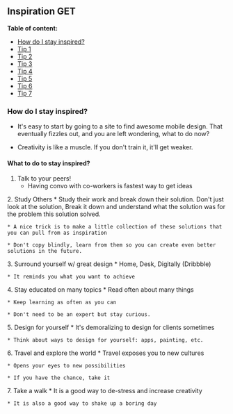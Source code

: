 ## Inspiration GET

**Table of content:**
 - [How do I stay inspired?](#item-one)
 - [Tip 1](#item-two)
 - [Tip 2](#item-three)
 - [Tip 3](#item-four)
 - [Tip 4](#item-five)
 - [Tip 5](#item-six)
 - [Tip 6](#item-seven)
 - [Tip 7](#item-eight)
 
<a id="item-one"></a>
### How do I stay inspired?

- It's easy to start by going to a site to find awesome mobile design. That eventually fizzles out, and you are left wondering, what to do now?

- Creativity is like a muscle. If you don't train it, it'll get weaker.

#### What to do to stay inspired?

<a id="item-two"></a>
1. Talk to your peers! 
    * Having convo with co-workers is fastest way to get ideas

<a id="item-three"></a>
2. Study Others 
    * Study their work and break down their solution. Don't just look at the solution, Break it down and understand what the solution was for the problem this solution solved.

    * A nice trick is to make a little collection of these solutions that you can pull from as inspiration

    * Don't copy blindly, learn from them so you can create even better solutions in the future.

<a id="item-four"></a>
3. Surround yourself w/ great design
    * Home, Desk, Digitally (Dribbble)

    * It reminds you what you want to achieve

<a id="item-five"></a>
4. Stay educated on many topics
    * Read often about many things

    * Keep learning as often as you can 

    * Don't need to be an expert but stay curious. 

<a id="item-six"></a>
5. Design for yourself 
    * It's demoralizing to design for clients sometimes

    * Think about ways to design for yourself: apps, painting, etc. 

<a id="item-seven"></a>
6. Travel and explore the world 
    * Travel exposes you to new cultures

    * Opens your eyes to new possibilities

    * If you have the chance, take it

<a id="item-eight"></a>
7. Take a walk 
    * It is a good way to de-stress and increase creativity

    * It is also a good way to shake up a boring day



